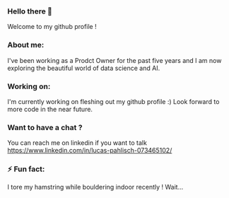 ### Hello there 👋

Welcome to my github profile !

### About me:

I've been working as a Prodct Owner for the past five years and I am now exploring the beautiful world of data science and AI.

### Working on:

I'm currently working on fleshing out my github profile :) Look forward to more code in the near future.

### Want to have a chat ?

You can reach me on linkedin if you want to talk https://www.linkedin.com/in/lucas-pahlisch-073465102/

### ⚡ Fun fact: 
I tore my hamstring while bouldering indoor recently ! Wait...
